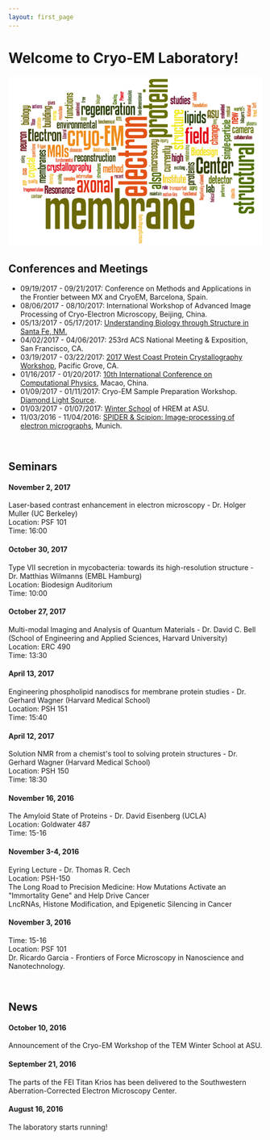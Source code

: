 ```yaml
---
layout: first_page
---
```



# Welcome to Cryo-EM Laboratory!

<img src="images/wordle.png" alt="wordle" width="800">
<br>

## Conferences and Meetings
- 09/19/2017 - 09/21/2017: Conference on Methods and Applications in the Frontier between MX and CryoEM, Barcelona, Spain. 
- 08/06/2017 - 08/10/2017: International Workshop of Advanced Image Processing of Cryo-Electron Microscopy, Beijing, China. 
- 05/13/2017 - 05/17/2017: [Understanding Biology through Structure in Santa Fe, NM.](https://conferences.newmexicoconsortium.org/conferences/ubts_17/program )
- 04/02/2017 - 04/06/2017: 253rd ACS National Meeting & Exposition, San Francisco, CA. 
- 03/19/2017 - 03/22/2017: [2017 West Coast Protein Crystallography Workshop](http://www.biochem.utah.edu/hill/wcpcw.html), Pacific Grove, CA. 
- 01/16/2017 - 01/20/2017: [10th International Conference on Computational Physics](http://www.iccpx.org), Macao, China. 
- 01/09/2017 - 01/11/2017: Cryo-EM Sample Preparation Workshop.  [Diamond Light Source](http://www.diamond.ac.uk/Home/Events/2017/EM-Workshop-2017.html).
- 01/03/2017 - 01/07/2017: [Winter School](https://le-csss.asu.edu/winterschool) of HREM at ASU. 
- 11/03/2016 - 11/04/2016: [SPIDER & Scipion: Image-processing of electron micrographs](http://www.cens.de/calendar/workshops-events/spider-scipion-workshop-image-processing-of-electron-micrographs/), Munich.

<br>


## Seminars
#### November 2, 2017
Laser-based contrast enhancement in electron microscopy - Dr. Holger Muller (UC Berkeley)<br>
Location: PSF 101<br>
Time: 16:00

#### October 30, 2017
Type VII secretion in mycobacteria: towards its high-resolution structure - Dr. Matthias Wilmanns (EMBL Hamburg)<br>
Location: Biodesign Auditorium<br>
Time: 10:00

#### October 27, 2017
Multi-modal Imaging and Analysis of Quantum Materials - Dr. David C. Bell (School of Engineering and Applied Sciences,
Harvard University)<br>
Location: ERC 490<br>
Time: 13:30

#### April 13, 2017
Engineering phospholipid nanodiscs for membrane protein studies - Dr. Gerhard Wagner (Harvard Medical School)<br>
Location: PSH 151<br>
Time: 15:40

#### April 12, 2017
Solution NMR from a chemist's tool to solving protein structures - Dr. Gerhard Wagner (Harvard Medical School)<br>
Location: PSH 150<br>
Time: 18:30

#### November 16, 2016
The Amyloid State of Proteins - Dr. David Eisenberg (UCLA)<br>
Location: Goldwater 487<br>
Time: 15-16

#### November 3-4, 2016
Eyring Lecture - Dr. Thomas R. Cech<br>
Location: PSH-150<br>
The Long Road to Precision Medicine: How Mutations Activate an "Immortality Gene" and Help Drive Cancer<br>
LncRNAs, Histone Modification, and Epigenetic Silencing in Cancer<br>

#### November 3, 2016
Time: 15-16 <br>
Location: PSF 101 <br>
Dr. Ricardo Garcia - Frontiers of Force Microscopy in Nanoscience and Nanotechnology. 

<br>

## News

#### October 10, 2016
Announcement of the Cryo-EM Workshop of the TEM Winter School at ASU. 

#### September 21, 2016
The parts of the FEI Titan Krios has been delivered to the Southwestern Aberration-Corrected Electron Microscopy Center. 

#### August 16, 2016
The laboratory starts running! 

